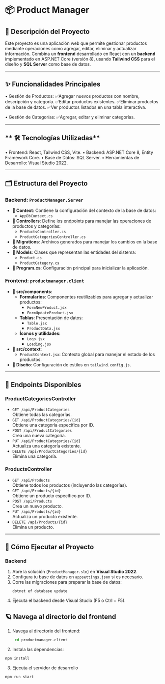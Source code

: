 # **📦 Product Manager**

## **📖 Descripción del Proyecto**
Este proyecto es una aplicación web que permite gestionar productos mediante operaciones como agregar, editar, eliminar y actualizar información. Combina un **frontend** desarrollado en React con un **backend** implementado en ASP.NET Core (versión 8), usando **Tailwind CSS** para el diseño y **SQL Server** como base de datos.

---

## **✨ Funcionalidades Principales**

• Gestión de Productos:
    ✅Agregar nuevos productos con nombre, descripción y categoría.
    ✅Editar productos existentes.
    ✅Eliminar productos de la base de datos.
    ✅Ver productos listados en una tabla interactiva.

• Gestión de Categorías:
    ✅Agregar, editar y eliminar categorías.

---

## ** 🛠️ Tecnologías Utilizadas**

• Frontend: React, Tailwind CSS, Vite.
• Backend: ASP.NET Core 8, Entity Framework Core.
• Base de Datos: SQL Server.
• Herramientas de Desarrollo: Visual Studio 2022.

---

## **🗂️ Estructura del Proyecto**

### **Backend**: `ProductManager.Server`
- **📁 Context**: Contiene la configuración del contexto de la base de datos:
  - `AppDbContext.cs`
- **📁 Controllers**: Define los endpoints para manejar las operaciones de productos y categorías:
  - `ProductsController.cs`
  - `ProductCategoriesController.cs`
- **📁 Migrations**: Archivos generados para manejar los cambios en la base de datos.
- **📁 Models**: Clases que representan las entidades del sistema:
  - `Product.cs`
  - `ProductCategory.cs`
- **📄 Program.cs**: Configuración principal para inicializar la aplicación.

### **Frontend**: `productmanager.client`
- **📁 src/components**:
  - **Formularios**: Componentes reutilizables para agregar y actualizar productos:
    - `FormNewProduct.jsx`
    - `FormUpdateProduct.jsx`
  - **Tablas**: Presentación de datos:
    - `Table.jsx`
    - `ProductData.jsx`
  - **Íconos y utilidades**:
    - `Logo.jsx`
    - `Loading.jsx`
- **📁 src/context**:
  - `ProductContext.jsx`: Contexto global para manejar el estado de los productos.
- **🎨 Diseño**: Configuración de estilos en `tailwind.config.js`.

---

## **🔗 Endpoints Disponibles**

### **ProductCategoriesController**
- `GET /api/ProductCategories`  
  Obtiene todas las categorías.
- `GET /api/ProductCategories/{id}`  
  Obtiene una categoría específica por ID.
- `POST /api/ProductCategories`  
  Crea una nueva categoría.
- `PUT /api/ProductCategories/{id}`  
  Actualiza una categoría existente.
- `DELETE /api/ProductCategories/{id}`  
  Elimina una categoría.

### **ProductsController**
- `GET /api/Products`  
  Obtiene todos los productos (incluyendo las categorías).
- `GET /api/Products/{id}`  
  Obtiene un producto específico por ID.
- `POST /api/Products`  
  Crea un nuevo producto.
- `PUT /api/Products/{id}`  
  Actualiza un producto existente.
- `DELETE /api/Products/{id}`  
  Elimina un producto.

---

## **🚀 Cómo Ejecutar el Proyecto**

### **Backend**
1. Abre la solución (`ProductManager.sln`) en **Visual Studio 2022**.
2. Configura tu base de datos en `appsettings.json` si es necesario.
3. Corre las migraciones para preparar la base de datos:
   ```bash
   dotnet ef database update
4. Ejecuta el backend desde Visual Studio (F5 o Ctrl + F5).
## **🪐  Navega al directorio del frontend**
1. Navega al directorio del frontend:
   ```bash
    cd productmanager.client
2. Instala las dependencias:
```bash
npm install
```
3.  Ejecuta el servidor de desarrollo
```
npm run start
```

